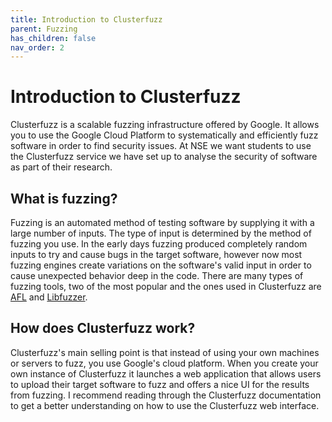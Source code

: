```yaml
---
title: Introduction to Clusterfuzz
parent: Fuzzing
has_children: false
nav_order: 2
---
```


# Introduction to Clusterfuzz

Clusterfuzz is a scalable fuzzing infrastructure offered by Google. It allows you to use the Google Cloud Platform to systematically and efficiently fuzz software in order to find security issues. At NSE we want students to use the Clusterfuzz service we have set up to analyse the security of software as part of their research.

## What is fuzzing?

Fuzzing is an automated method of testing software by supplying it with a large number of inputs. The type of input is determined by the method of fuzzing you use. In the early days fuzzing produced completely random inputs to try and cause bugs in the target software, however now most fuzzing engines create variations on the software's valid input in order to cause unexpected behavior deep in the code. There are many types of fuzzing tools, two of the most popular and the ones used in Clusterfuzz are [AFL](https://github.com/google/AFL) and [Libfuzzer](https://llvm.org/docs/LibFuzzer.html).

## How does Clusterfuzz work?

Clusterfuzz's main selling point is that instead of using your own machines or servers to fuzz, you use Google's cloud platform. When you create your own instance of Clusterfuzz it launches a web application that allows users to upload their target software to fuzz and offers a nice UI for the results from fuzzing. I recommend reading through the Clusterfuzz documentation to get a better understanding on how to use the Clusterfuzz web interface.